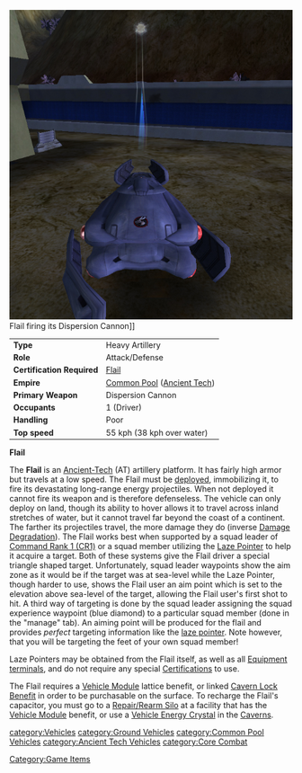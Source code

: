 ![](images/FlailPicture.jpg "fig:FlailPicture.jpg") Flail firing its Dispersion
Cannon\]\]

|                            |                                                                                 |
| -------------------------- | ------------------------------------------------------------------------------- |
| **Type**                   | Heavy Artillery                                                                 |
| **Role**                   | Attack/Defense                                                                  |
| **Certification Required** | [Flail](<Flail_(Certification)> "wikilink")                                     |
| **Empire**                 | [Common Pool](Common_Pool "wikilink") ([Ancient Tech](Ancient_Tech "wikilink")) |
| **Primary Weapon**         | Dispersion Cannon                                                               |
| **Occupants**              | 1 (Driver)                                                                      |
| **Handling**               | Poor                                                                            |
| **Top speed**              | 55 kph (38 kph over water)                                                      |

**Flail**

The **Flail** is an [Ancient-Tech](Ancient-Tech "wikilink") (AT)
artillery platform. It has fairly high armor but travels at a low speed.
The Flail must be [deployed](deploy "wikilink"), immobilizing it, to
fire its devastating long-range energy projectiles. When not deployed it
cannot fire its weapon and is therefore defenseless. The vehicle can
only deploy on land, though its ability to hover allows it to travel
across inland stretches of water, but it cannot travel far beyond the
coast of a continent. The farther its projectiles travel, the more
damage they do (inverse [Damage
Degradation](Damage_Degradation "wikilink")). The Flail works best when
supported by a squad leader of [Command Rank 1
(CR1)](Command_Rank "wikilink") or a squad member utilizing the [Laze
Pointer](Laze_Pointer "wikilink") to help it acquire a target. Both of
these systems give the Flail driver a special triangle shaped target.
Unfortunately, squad leader waypoints show the aim zone as it would be
if the target was at sea-level while the Laze Pointer, though harder to
use, shows the Flail user an aim point which is set to the elevation
above sea-level of the target, allowing the Flail user's first shot to
hit. A third way of targeting is done by the squad leader assigning the
squad experience waypoint (blue diamond) to a particular squad member
(done in the "manage" tab). An aiming point will be produced for the
flail and provides _perfect_ targeting information like the [laze
pointer](laze_pointer "wikilink"). Note however, that you will be
targeting the feet of your own squad member!

Laze Pointers may be obtained from the Flail itself, as well as all
[Equipment terminals](Equipment_terminal "wikilink"), and do not require
any special [Certifications](Certifications "wikilink") to use.

The Flail requires a [Vehicle Module](Vehicle_Module "wikilink") lattice
benefit, or linked [Cavern Lock Benefit](Cavern_Lock "wikilink") in
order to be purchasable on the surface. To recharge the Flail's
capacitor, you must go to a [Repair/Rearm
Silo](Repair/Rearm_Silo "wikilink") at a facility that has the [Vehicle
Module](Vehicle_Module "wikilink") benefit, or use a [Vehicle Energy
Crystal](Vehicle_Energy_Crystal "wikilink") in the
[Caverns](Caverns "wikilink").

[category:Vehicles](category:Vehicles "wikilink") [category:Ground
Vehicles](category:Ground_Vehicles "wikilink") [category:Common Pool
Vehicles](category:Common_Pool_Vehicles "wikilink") [category:Ancient
Tech Vehicles](category:Ancient_Tech_Vehicles "wikilink") [category:Core
Combat](category:Core_Combat "wikilink")

[Category:Game Items](Category:Game_Items "wikilink")
